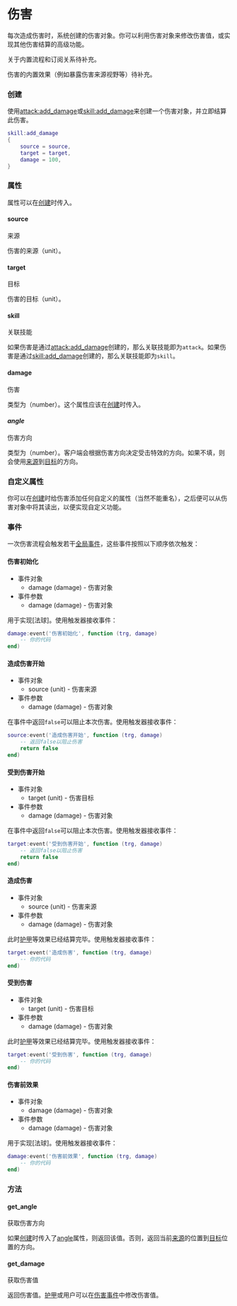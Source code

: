 # 伤害

每次造成伤害时，系统创建的伤害对象。你可以利用伤害对象来修改伤害值，或实现其他伤害结算的高级功能。

关于内置流程和订阅关系待补充。

伤害的内置效果（例如暴露伤害来源视野等）待补充。

### 创建
使用[attack:add_damage]或[skill:add_damage]来创建一个伤害对象，并立即结算此伤害。

```lua
skill:add_damage
{
    source = source,
    target = target,
    damage = 100,
}
```

### 属性
属性可以在[创建]时传入。

#### source
来源

伤害的来源（unit）。

#### target
目标

伤害的目标（unit）。

#### skill
关联技能

如果伤害是通过[attack:add_damage]创建的，那么关联技能即为`attack`。如果伤害是通过[skill:add_damage]创建的，那么关联技能即为`skill`。

#### damage
伤害

类型为（number）。这个属性应该在[创建]时传入。

#### *angle*
伤害方向

类型为（number）。客户端会根据伤害方向决定受击特效的方向。如果不填，则会使用[来源]到[目标]的方向。

### 自定义属性
你可以在[创建]时给伤害添加任何自定义的属性（当然不能重名），之后便可以从伤害对象中将其读出，以便实现自定义功能。

### 事件
一次伤害流程会触发若干[全局事件]，这些事件按照以下顺序依次触发：

#### 伤害初始化

* 事件对象
    * damage (damage) - 伤害对象
* 事件参数
    * damage (damage) - 伤害对象

用于实现[法球]。使用触发器接收事件：

```lua
damage:event('伤害初始化', function (trg, damage)
    -- 你的代码
end)
```

#### 造成伤害开始

* 事件对象
    * source (unit) - 伤害来源
* 事件参数
    * damage (damage) - 伤害对象

在事件中返回`false`可以阻止本次伤害。使用触发器接收事件：

```lua
source:event('造成伤害开始', function (trg, damage)
    -- 返回false以阻止伤害
    return false
end)
```

#### 受到伤害开始

* 事件对象
    * target (unit) - 伤害目标
* 事件参数
    * damage (damage) - 伤害对象

在事件中返回`false`可以阻止本次伤害。使用触发器接收事件：

```lua
target:event('受到伤害开始', function (trg, damage)
    -- 返回false以阻止伤害
    return false
end)
```

#### 造成伤害

* 事件对象
    * source (unit) - 伤害来源
* 事件参数
    * damage (damage) - 伤害对象

此时[护甲]等效果已经结算完毕。使用触发器接收事件：

```lua
target:event('造成伤害', function (trg, damage)
    -- 你的代码
end)
```

#### 受到伤害

* 事件对象
    * target (unit) - 伤害目标
* 事件参数
    * damage (damage) - 伤害对象

此时[护甲]等效果已经结算完毕。使用触发器接收事件：

```lua
target:event('受到伤害', function (trg, damage)
    -- 你的代码
end)
```

#### 伤害前效果

* 事件对象
    * damage (damage) - 伤害对象
* 事件参数
    * damage (damage) - 伤害对象

用于实现[法球]。使用触发器接收事件：

```lua
damage:event('伤害前效果', function (trg, damage)
    -- 你的代码
end)
```

### 方法

#### get_angle
获取伤害方向

如果[创建]时传入了[angle]属性，则返回该值。否则，返回当前[来源]的位置到[目标]位置的方向。

#### get_damage
获取伤害值

返回伤害值。[护甲]或用户可以在[伤害事件]中修改伤害值。

[attack:add_damage]: /ac/api/attack?id=add_damage
[skill:add_damage]: /ac/api/skill?id=add_damage
[angle]: /ac/api/damage?id=angle
[创建]: /ac/api/damage?id=创建
[来源]: /ac/api/damage?id=source
[目标]: /ac/api/damage?id=target
[全局事件]: 404
[伤害事件]: /ac/api/damage?id=事件
[护甲]: 404
[护盾]: 404
